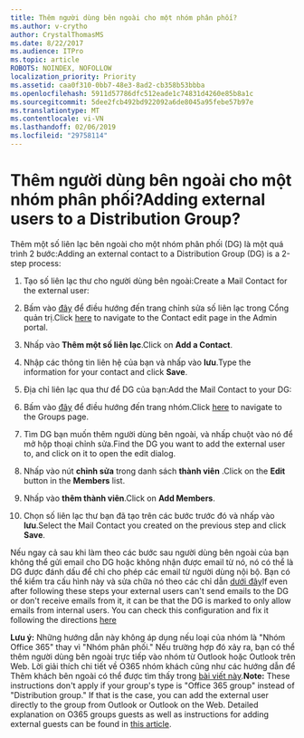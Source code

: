 ```yaml
---
title: Thêm người dùng bên ngoài cho một nhóm phân phối?
ms.author: v-crytho
author: CrystalThomasMS
ms.date: 8/22/2017
ms.audience: ITPro
ms.topic: article
ROBOTS: NOINDEX, NOFOLLOW
localization_priority: Priority
ms.assetid: caa0f310-0bb7-48e3-8ad2-cb358b53bbba
ms.openlocfilehash: 5911d57786dfc512eade1c74831d4260e85b8a1c
ms.sourcegitcommit: 5dee2fcb492bd922092a6de8045a95febe57b97e
ms.translationtype: MT
ms.contentlocale: vi-VN
ms.lasthandoff: 02/06/2019
ms.locfileid: "29758114"
---
```

# <a name="adding-external-users-to-a-distribution-group"></a><span data-ttu-id="7f590-102">Thêm người dùng bên ngoài cho một nhóm phân phối?</span><span class="sxs-lookup"><span data-stu-id="7f590-102">Adding external users to a Distribution Group?</span></span>

<span data-ttu-id="7f590-103">Thêm một số liên lạc bên ngoài cho một nhóm phân phối (DG) là một quá trình 2 bước:</span><span class="sxs-lookup"><span data-stu-id="7f590-103">Adding an external contact to a Distribution Group (DG) is a 2-step process:</span></span>
  
1. <span data-ttu-id="7f590-104">Tạo số liên lạc thư cho người dùng bên ngoài:</span><span class="sxs-lookup"><span data-stu-id="7f590-104">Create a Mail Contact for the external user:</span></span>
    
1. <span data-ttu-id="7f590-105">Bấm vào [đây](https://admin.microsoft.com/adminportal/home#/Contact) để điều hướng đến trang chỉnh sửa số liên lạc trong Cổng quản trị.</span><span class="sxs-lookup"><span data-stu-id="7f590-105">Click [here](https://admin.microsoft.com/adminportal/home#/Contact) to navigate to the Contact edit page in the Admin portal.</span></span> 
    
2. <span data-ttu-id="7f590-106">Nhấp vào **Thêm một số liên lạc**.</span><span class="sxs-lookup"><span data-stu-id="7f590-106">Click on **Add a Contact**.</span></span>
    
3. <span data-ttu-id="7f590-107">Nhập các thông tin liên hệ của bạn và nhấp vào **lưu**.</span><span class="sxs-lookup"><span data-stu-id="7f590-107">Type the information for your contact and click **Save**.</span></span>
    
2. <span data-ttu-id="7f590-108">Địa chỉ liên lạc qua thư để DG của bạn:</span><span class="sxs-lookup"><span data-stu-id="7f590-108">Add the Mail Contact to your DG:</span></span>
    
1. <span data-ttu-id="7f590-109">Bấm vào [đây](https://admin.microsoft.com/adminportal/home#/groups) để điều hướng đến trang nhóm.</span><span class="sxs-lookup"><span data-stu-id="7f590-109">Click [here](https://admin.microsoft.com/adminportal/home#/groups) to navigate to the Groups page.</span></span> 
    
2. <span data-ttu-id="7f590-110">Tìm DG bạn muốn thêm người dùng bên ngoài, và nhấp chuột vào nó để mở hộp thoại chỉnh sửa.</span><span class="sxs-lookup"><span data-stu-id="7f590-110">Find the DG you want to add the external user to, and click on it to open the edit dialog.</span></span>
    
3. <span data-ttu-id="7f590-111">Nhấp vào nút **chỉnh sửa** trong danh sách **thành viên** .</span><span class="sxs-lookup"><span data-stu-id="7f590-111">Click on the **Edit** button in the **Members** list.</span></span> 
    
4. <span data-ttu-id="7f590-112">Nhấp vào **thêm thành viên**.</span><span class="sxs-lookup"><span data-stu-id="7f590-112">Click on **Add Members**.</span></span>
    
5. <span data-ttu-id="7f590-113">Chọn số liên lạc thư bạn đã tạo trên các bước trước đó và nhấp vào **lưu**.</span><span class="sxs-lookup"><span data-stu-id="7f590-113">Select the Mail Contact you created on the previous step and click **Save**.</span></span>
    
<span data-ttu-id="7f590-p101">Nếu ngay cả sau khi làm theo các bước sau người dùng bên ngoài của bạn không thể gửi email cho DG hoặc không nhận được email từ nó, nó có thể là DG được đánh dấu để chỉ cho phép các email từ người dùng nội bộ. Bạn có thể kiểm tra cấu hình này và sửa chữa nó theo các chỉ dẫn [dưới đây](https://support.office.com/article/Fix-email-delivery-issues-for-error-code-5-7-133-in-Office-365-991abc19-7756-438f-abcb-39f69b80f284.aspx)</span><span class="sxs-lookup"><span data-stu-id="7f590-p101">If even after following these steps your external users can't send emails to the DG or don't receive emails from it, it can be that the DG is marked to only allow emails from internal users. You can check this configuration and fix it following the directions [here](https://support.office.com/article/Fix-email-delivery-issues-for-error-code-5-7-133-in-Office-365-991abc19-7756-438f-abcb-39f69b80f284.aspx)</span></span>
  
 <span data-ttu-id="7f590-p102">**Lưu ý:** Những hướng dẫn này không áp dụng nếu loại của nhóm là "Nhóm Office 365" thay vì "Nhóm phân phối." Nếu trường hợp đó xảy ra, bạn có thể thêm người dùng bên ngoài trực tiếp vào nhóm từ Outlook hoặc Outlook trên Web. Lời giải thích chi tiết về O365 nhóm khách cũng như các hướng dẫn để Thêm khách bên ngoài có thể được tìm thấy trong [bài viết này](https://support.office.com/article/Guest-access-in-Office-365-Groups-bfc7a840-868f-4fd6-a390-f347bf51aff6.aspx).</span><span class="sxs-lookup"><span data-stu-id="7f590-p102">**Note:** These instructions don't apply if your group's type is "Office 365 group" instead of "Distribution group." If that is the case, you can add the external user directly to the group from Outlook or Outlook on the Web. Detailed explanation on O365 groups guests as well as instructions for adding external guests can be found in [this article](https://support.office.com/article/Guest-access-in-Office-365-Groups-bfc7a840-868f-4fd6-a390-f347bf51aff6.aspx).</span></span>
  

